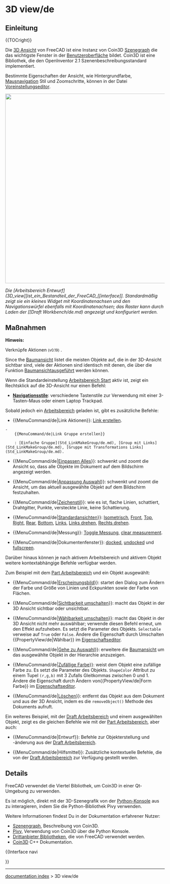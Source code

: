 # 3D view/de
## Einleitung


{{TOCright}}

Die [3D Ansicht](3D_view/de.md) von FreeCAD ist eine Instanz von Coin3D [Szenegraph](Scenegraph/de.md) die das wichtigste Fenster in der [Benutzeroberfläche](interface/de.md) bildet. Coin3D ist eine Bibliothek, die den OpenInventor 2.1 Szenenbeschreibungsstandard implementiert.

Bestimmte Eigenschaften der Ansicht, wie Hintergrundfarbe, [Mausnavigation](Mouse_navigation/de.md) Stil und Zoomschritte, können in der Datei [Voreinstellungseditor](Preferences_Editor/de.md).

<img alt="" src=images/FreeCAD_3D_view.png  style="width:600px;">



*Die [Arbeitsbereich Entwurf](3D_view]]_ist_ein_Bestandteil_der_FreeCAD__[[interface]]. Standardmäßig zeigt sie ein kleines Widget mit Koordinatenachsen und den Navigationswürfel ebenfalls mit Koordinatenachsen; das Raster kann durch Laden der [[Draft Workbench/de.md) angezeigt und konfiguriert werden.*

## Maßnahmen


**Hinweis:**

Verknüpfe Aktionen <small>(v0.19)</small> .

Since the [Baumansicht](tree_view/de.md) listet die meisten Objekte auf, die in der 3D-Ansicht sichtbar sind, viele der Aktionen sind identisch mit denen, die über die Funktion [Baumansichtausgeführt](tree_view/de.md) werden können.

Wenn die Standardeinstellung [Arbeitsbereich Start](Start_Workbench/de.md) aktiv ist, zeigt ein Rechtsklick auf die 3D-Ansicht nur einen Befehl:

-    **[Navigationsstile](Mouse_navigation.md)**: verschiedene Tastenstile zur Verwendung mit einer 3-Tasten-Maus oder einem Laptop Trackpad.

Sobald jedoch ein [Arbeitsbereich](Workbenches/de.md) geladen ist, gibt es zusätzliche Befehle:

-    {{MenuCommand/de|Link Aktionen}}: [Link erstellen](Std_LinkMake/de.md).

    -   
        {{MenuCommand/de|Link Gruppe erstellen}}
        
        : [Einfache Gruppe](Std_LinkMakeGroup/de.md), [Group mit Links](Std_LinkMakeGroup/de.md), [Gruppe mit Transformations Links](Std_LinkMakeGroup/de.md).

-    {{MenuCommand/de|[Einpassen Alles](Std_ViewFitAll/de.md)}}: schwenkt und zoomt die Ansicht so, dass alle Objekte im Dokument auf dem Bildschirm angezeigt werden.

-    {{MenuCommand/de|[Anpassung Auswahl](Std_ViewFitSelection/de.md)}}: schwenkt und zoomt die Ansicht, um das aktuell ausgewählte Objekt auf dem Bildschirm festzuhalten.

-    {{MenuCommand/de|[Zeichenstil](Std_DrawStyle/de.md)}}: wie es ist, flache Linien, schattiert, Drahtgitter, Punkte, versteckte Linie, keine Schattierung.

-    {{MenuCommand/de|[Standardansichten](Std_View_Menu/de.md)}}: [Isometrisch](Std_ViewIsometric/de.md), [Front](Std_ViewFront/de.md), [Top](Std_ViewTop/de.md), [Right](Std_ViewRight/de.md), [Rear](Std_ViewRear/de.md), [Bottom](Std_ViewBottom/de.md), [Links](Std_ViewLeft/de.md), [Links drehen](Std_ViewRotateLeft/de.md), [Rechts drehen](Std_ViewRotateRight/de.md).

-    {{MenuCommand/de|Messung}}: [Toggle Messung](View_Measure_Toggle_All/de.md), [clear measurement](View_Measure_Clear_All/de.md).

-    {{MenuCommand/de|Dokumentenfenster}}: [docked](Std_ViewDockUndockFullscreen/de.md), [undocked](Std_ViewDockUndockFullscreen/de.md) und [fullscreen](Std_ViewDockUndockFullscreen/de.md).

Darüber hinaus können je nach aktivem Arbeitsbereich und aktivem Objekt weitere kontextabhängige Befehle verfügbar werden.

Zum Beispiel mit dem [Part Arbeitsbereich](Part_Workbench/de.md) und ein Objekt ausgewählt:

-    {{MenuCommand/de|[Erscheinungsbild](Std_SetAppearance/de.md)}}: startet den Dialog zum Ändern der Farbe und Größe von Linien und Eckpunkten sowie der Farbe von Flächen.

-    {{MenuCommand/de|[Sichtbarkeit umschalten](Std_ToggleVisibility/de.md)}}: macht das Objekt in der 3D Ansicht sichtbar oder unsichtbar.

-    {{MenuCommand/de|[Wählbarkeit umschalten](Std_ToggleSelectability/de.md)}}: macht das Objekt in der 3D Ansicht nicht mehr auswählbar; verwende diesen Befehl erneut, um den Effekt aufzuheben. Es setzt die Parameter des Objekts. `Selectable` verweise auf `True` oder `False`. Ändere die Eigenschaft durch Umschalten {{PropertyView/de|Wählbar}} im [Eigenschaftseditor](property_editor/de.md).

-    {{MenuCommand/de|[Gehe zu Auswahl](Std_TreeSelection/de.md)}}: erweitere die [Baumansicht](tree_view/de.md) um das ausgewählte Objekt in der Hierarchie anzuzeigen.

-    {{MenuCommand/de|[Zufällige Farbe](Std_RandomColor/de.md)}}: weist dem Objekt eine zufällige Farbe zu. Es setzt die Parameter des Objekts. `ShapeColor` Attribut zu einem Tupel `(r,g,b)` mit 3 Zufalls Gleitkommas zwischen 0 und 1. Ändere die Eigenschaft durch Ändern von{{PropertyView/de|Form Farbe}} im [Eigenschaftseditor](property_editor/de.md).

-    {{MenuCommand/de|[Löschen](Std_Delete/de.md)}}: entfernt das Objekt aus dem Dokument und aus der 3D Ansicht, indem es die `removeObject()` Methode des Dokuments aufruft.

Ein weiteres Beispiel, mit der [Draft Arbeitsbereich](Draft_Workbench/de.md) und einem ausgewählten Objekt, zeigt es die gleichen Befehle wie mit der [Part Arbeitsbereich](Part_Workbench/de.md), aber auch:

-    {{MenuCommand/de|Entwurf}}: Befehle zur Objekterstellung und -änderung aus der [Draft Arbeitsbereich](Draft_Workbench/de.md).

-    {{MenuCommand/de|Hilfsmittel}}: Zusätzliche kontextuelle Befehle, die von der [Draft Arbeitsbereich](Draft_Workbench/de.md) zur Verfügung gestellt werden.

## Details

FreeCAD verwendet die Viertel Bibliothek, um Coin3D in einer Qt-Umgebung zu verwenden.

Es ist möglich, direkt mit der 3D-Szenegrafik von der [Python-Konsole](Python_console.md) aus zu interagieren, indem Sie die Python-Bibliothek Pivy verwenden.

Weitere Informationen findest Du in der Dokumentation erfahrener Nutzer:

-   [Szenengraph](Scenegraph/de.md), Beschreibung von Coin3D.
-   [Pivy](Pivy/de.md), Verwendung von Coin3D über die Python Konsole.
-   [Drittanbieter Bibliotheken](Third_Party_Libraries/de.md), die von FreeCAD verwendet werden.
-   [Coin3D](https://grey.colorado.edu/coin3d/index.html) C++ Dokumentation.


{{Interface navi

}}

---
[documentation index](../README.md) > 3D view/de
